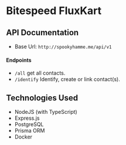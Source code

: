 # Bitespeed FluxKart

## API Documentation
- Base Url: `http://spookyhamme.me/api/v1`
#### Endpoints
- `/all` get all contacts.
- `/identify` Identify, create or link contact(s).

## Technologies Used
- NodeJS (with TypeScript)
- Express.js
- PostgreSQL
- Prisma ORM
- Docker

